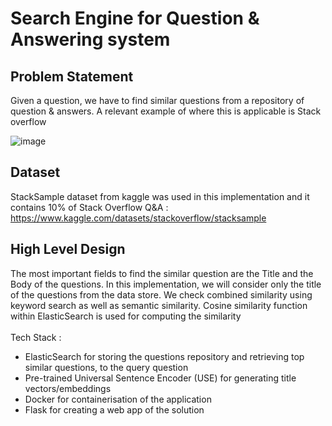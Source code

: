 # Search Engine for Question & Answering system
## Problem Statement
Given a question, we have to find similar questions from a repository of question & answers. A relevant example of where this is applicable is Stack overflow

![image](https://user-images.githubusercontent.com/89654615/201689740-9fe362ff-282b-4f08-a09e-ba355f3f4b87.png)

## Dataset
StackSample dataset from kaggle was used in this implementation and it contains 10% of Stack Overflow Q&A : https://www.kaggle.com/datasets/stackoverflow/stacksample


## High Level Design
The most important fields to find the similar question are the Title and the Body of the questions. In this implementation, we will consider only the title of the questions from the data store. We check combined similarity using keyword search as well as semantic similarity. Cosine similarity function within ElasticSearch is used for computing the similarity<br/>  
Tech Stack :
  - ElasticSearch for storing the questions repository and retrieving top similar questions, to the query question
  - Pre-trained Universal Sentence Encoder (USE) for generating title vectors/embeddings
  - Docker for containerisation of the application  
  - Flask for creating a web app of the solution
